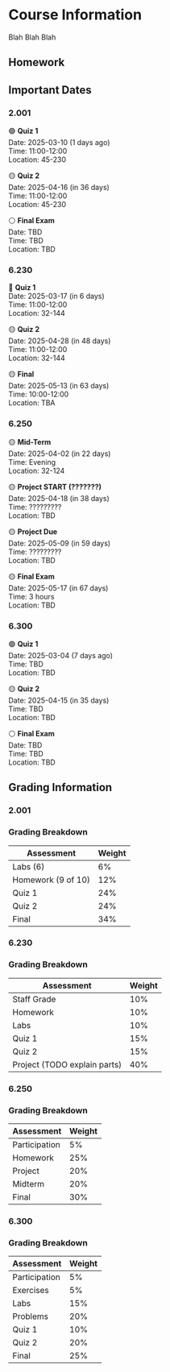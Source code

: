 # Course Information
Blah Blah Blah

## Homework
<!--homework.md-->

## Important Dates
### 2.001

🟢 **Quiz 1**  
  Date: 2025-03-10 (1 days ago)  
  Time: 11:00-12:00  
  Location: 45-230

🟡 **Quiz 2**  
  Date: 2025-04-16 (in 36 days)  
  Time: 11:00-12:00  
  Location: 45-230

⚪ **Final Exam**  
  Date: TBD   
  Time: TBD  
  Location: TBD

### 6.230

🔴 **Quiz 1**  
  Date: 2025-03-17 (in 6 days)  
  Time: 11:00-12:00  
  Location: 32-144

🟡 **Quiz 2**  
  Date: 2025-04-28 (in 48 days)  
  Time: 11:00-12:00  
  Location: 32-144

🟡 **Final**  
  Date: 2025-05-13 (in 63 days)  
  Time: 10:00-12:00  
  Location: TBA

### 6.250

🟡 **Mid-Term**  
  Date: 2025-04-02 (in 22 days)  
  Time: Evening  
  Location: 32-124

🟡 **Project START (???????)**  
  Date: 2025-04-18 (in 38 days)  
  Time: ?????????  
  Location: TBD

🟡 **Project Due**  
  Date: 2025-05-09 (in 59 days)  
  Time: ?????????  
  Location: TBD

🟡 **Final Exam**  
  Date: 2025-05-17 (in 67 days)  
  Time: 3 hours  
  Location: TBD

### 6.300

🟢 **Quiz 1**  
  Date: 2025-03-04 (7 days ago)  
  Time: TBD  
  Location: TBD

🟡 **Quiz 2**  
  Date: 2025-04-15 (in 35 days)  
  Time: TBD  
  Location: TBD

⚪ **Final Exam**  
  Date: TBD   
  Time: TBD  
  Location: TBD

## Grading Information
### 2.001

### Grading Breakdown

| Assessment | Weight |
|------------|--------|
| Labs (6) | 6% |
| Homework (9 of 10) | 12% |
| Quiz 1 | 24% |
| Quiz 2 | 24% |
| Final | 34% |

### 6.230

### Grading Breakdown

| Assessment | Weight |
|------------|--------|
| Staff Grade | 10% |
| Homework | 10% |
| Labs | 10% |
| Quiz 1 | 15% |
| Quiz 2 | 15% |
| Project (TODO explain parts) | 40% |

### 6.250

### Grading Breakdown

| Assessment | Weight |
|------------|--------|
| Participation | 5% |
| Homework | 25% |
| Project | 20% |
| Midterm | 20% |
| Final | 30% |

### 6.300

### Grading Breakdown

| Assessment | Weight |
|------------|--------|
| Participation | 5% |
| Exercises | 5% |
| Labs | 15% |
| Problems | 20% |
| Quiz 1 | 10% |
| Quiz 2 | 20% |
| Final | 25% |
